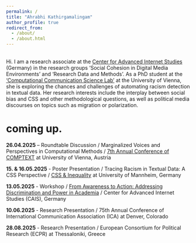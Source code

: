 ```yaml
---
permalink: /
title: "Ahrabhi Kathirgamalingam"
author_profile: true
redirect_from: 
  - /about/
  - /about.html
---
```


<br />
Hi. I am a research associate at the <a href="https://www.cais-research.de/" target="_blank">Center for Advanced Internet Studies</a> (Germany) in the research groups ‘Social Cohesion in Digital Media Environments’ and ‘Research Data and Methods’. As a PhD student at the <a href="https://compcommlab.univie.ac.at/" target="_blank">‘Computational Communication Science Lab’</a> at the University of Vienna, she is exploring the chances and challenges of automating racism detection in textual data. Her research interests include the interplay between social bias and CSS and other methodological questions, as well as political media discourses on topics such as migration or polarization.


coming up.
======
<b>26.04.2025</b> – Roundtable Discussion / Marginalized Voices and Perspectives in Computational Methods / <a href="https://www.comptextconference.org/7th-annual-comptext-conference-2025/" target="_blank">7th Annual Conference of COMPTEXT</a> at University of Vienna, Austria

<b>15. & 16.05.2025</b> - Poster Presentation / Tracing Racism in Textual Data: A CSS Perspective / <a href ="https://computational-social-science.org/workshops/2025.html" target="_blank">CSS & Inequality</a> at University of Mannheim, Germany

<b>13.05.2025</b> - Workshop / <a href="https://www.cais-research.de/event/module-4-advanced-segment-workshop-from-awareness-to-action-addressing-discrimination-and-power-in-academia/" target="_blank">From Awareness to Action: Addressing Discrimination and Power in Academia</a> / Center for Advanced Internet Studies (CAIS), Germany

<b>10.06.2025</b> - Research Presentation / 75th Annual Conference of International Communication Association (ICA) at Denver, Colorado

<b>28.08.2025</b> - Research Presentation / European Consortium for Political Research (ECPR) at Thessaloniki, Greece
